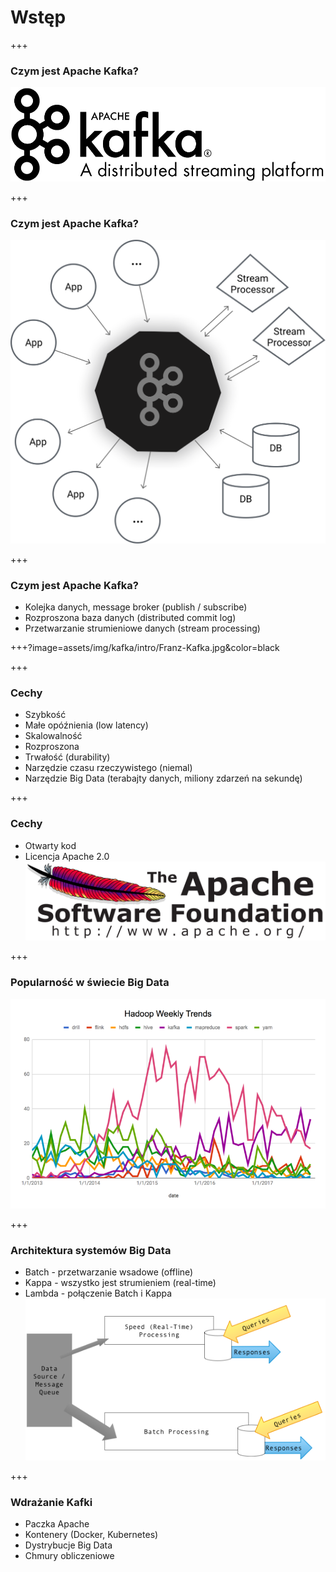
# Wstęp


+++
### Czym jest Apache Kafka?
![](assets/img/kafka/intro/logo.png)



+++
<!-- .slide: class="imagecentersize50" -->
### Czym jest Apache Kafka?
![](assets/img/kafka/intro/kafka_diagram.png)


+++
### Czym jest Apache Kafka?
* Kolejka danych, message broker (publish / subscribe)
* Rozproszona baza danych (distributed commit log)
* Przetwarzanie strumieniowe danych (stream processing)



+++?image=assets/img/kafka/intro/Franz-Kafka.jpg&color=black



+++
### Cechy
* Szybkość
* Małe opóźnienia (low latency)
* Skalowalność
* Rozproszona
* Trwałość (durability)
* Narzędzie czasu rzeczywistego (niemal)
* Narzędzie Big Data (terabajty danych, miliony zdarzeń na sekundę)


+++
### Cechy
* Otwarty kod
* Licencja Apache 2.0
![](assets/img/kafka/distribution/2000px-Apache_Software_Foundation_Logo.svg.png)



+++
### Popularność w świecie Big Data
![](assets/img/kafka/intro/five-years-of-hadoop-weekly.png)




+++
### Architektura systemów Big Data
* Batch - przetwarzanie wsadowe (offline)
* Kappa - wszystko jest strumieniem (real-time)
* Lambda - połączenie Batch i Kappa
![](assets/img/kafka/intro/Diagram_of_Lambda_Architecture_(generic).png)



+++
### Wdrażanie Kafki
* Paczka Apache
* Kontenery (Docker, Kubernetes)
* Dystrybucje Big Data
* Chmury obliczeniowe